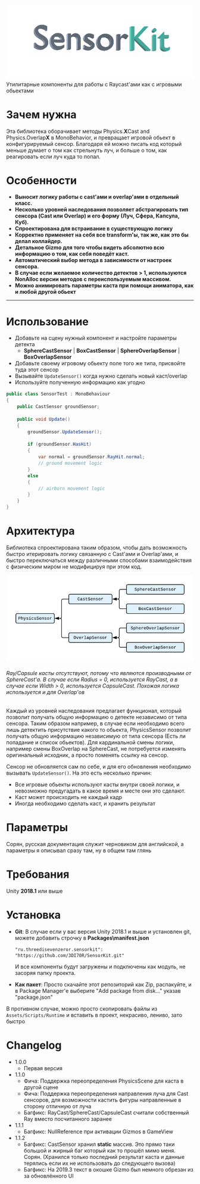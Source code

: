 ![Logo](Images/SensorKitLogo.gif)
Утилитарные компоненты для работы с Raycast'ами как с игровыми обьектами

# Зачем нужна
Эта библиотека оборачивает методы Physics.**X**Cast and Physics.Overlap**X** в MonoBehavior, и превращает игровой обьект в конфигурируемый сенсор.
Благодаря ей можно писать код который меньше думает о том как стрельнуть луч, и больше о том, как реагировать если луч куда то попал.

# Особенности
* **Выносит логику работы с cast'ами и overlap'ами в отдельный класс.**
* **Несколько уровней наследования позволяет абстрагировать тип сенсора (Cast или Overlap) и его форму (Луч, Сфера, Капсула, Куб).**
* **Спроектирована для встраивание в существующую логику**
* **Корректно применяет на себя все transform'ы, так же, как это бы делал коллайдер.**
* **Детальное Gizmo для того чтобы видеть абсолютно всю информацию о том, как себя поведёт каст.**
* **Автоматический выбор метода в зависимости от настроек сенсора.**
* **В случае если желаемое количество детектов > 1, используются NonAlloc версии методов с переиспользуемым массивом.**
* **Можно анимировать параметры каста при помощи аниматора, как и любой другой обьект**

---

# Использование
- Добавьте на сцену нужный компонент и настройте параметры детекта
   - **SphereCastSensor** | **BoxCastSensor** | **SphereOverlapSensor** | **BoxOverlapSensor**
- Добавьте своему игровому обьекту поле того же типа, присвойте туда этот сенсор
- Вызывайте `UpdateSensor()` когда нужно сделать новый каст/overlap
- Используйте полученную информацию как угодно

```CS
public class SensorTest : MonoBehaviour
{
    public CastSensor groundSensor;

    public void Update()
    {
        groundSensor.UpdateSensor();
        
        if (groundSensor.HasHit)
        {
            var normal = groundSensor.RayHit.normal;
            // ground movement logic
        }
        else
        {
            // airborn movement logic
        }
    }
}
```

# Архитектура
Библиотека спроектирована таким образом, чтобы дать возможность быстро итерировать логику связанную с Cast'ами и Overlap'ами, и быстро переключаться между различными способами взаимодействия с физическим миром не модифицируя при этом код.

![Class Diagram](Images/ClassDiagram.png)
###### Ray/Capsule касты отсутствуют, потому что являются производными от SphereCast'а. В случае если Radius = 0, используется RayCast, а в случае если Width > 0, используется CapsuleCast. Похожая логика используется и для Overlap'ов

Каждый из уровней наследования предлагает функционал, который позволит получать общую информацию о детекте независимо от типа сенсора. Таким образом например, в случае если необходимо всего лишь детектить присутствие какого то обьекта, PhysicsSensor позволит получать общую информацию независимую от типа сенсора (Есть ли попадание и список обьектов). Для кардинальной смены логики, например смены BoxOverlap на SphereCast, не потребуется изменять оригинальный исходник, а просто поменять ссылку на сенсор.

Сенсор не обновляется сам по себе, и для его обновления необходимо вызывать `UpdateSensor()`. На это есть несколько причин:
- Все игровые обьекты используют касты внутри своей логики, и невозможно предугадать в какое время и месте они это сделают.
- Каст может происходить не каждый кадр
- Иногда необходимо сделать каст, и хранить результат

# Параметры
Сорян, русская документация служит черновиком для английской, а параметры я описывал сразу там, ну в общем там глянь

# Требования
Unity **2018.1** или выше

# Установка

* **Git**: 
    В случае если у вас версия Unity 2018.1 и выше и установлен git, можете добавить строчку в **Packages\manifest.json**
    ```
    "ru.threedisevenzeror.sensorkit": "https://github.com/3DI70R/SensorKit.git"
    ```
    И все компоненты будут загружены и подключены как модуль, не засоряя папку проекта.

* **Как пакет**:
Просто скачайте этот репозиторий как Zip, распакуйте, и в Package Manager'е выберите "Add package from disk..." указав "package.json"

В противном случае, можно просто скопировать файлы из `Assets/Scripts/Runtime` и вставить в проект, некрасиво, лениво, зато быстро

# Changelog
* 1.0.0
    - Первая версия
* 1.1.0
    - Фича: Поддержка переопределения PhysicsScene для каста в другой сцене
    - Фича: Поддержка переопределения направления луча для Cast сенсоров, для возможности кастить фигуры направленные в сторону отличную от луча
    - Багфикс: RayCast/SphereCast/CapsuleCast считали собственный Ray вместо посчитанного заранее
* 1.1.1
    - Багфикс: NullReference при активации Gizmos в GameView
* 1.1.2
    - Багфикс: CastSensor хранил **static** массив. Это прямо таки большой и жирный баг который как то прошёл мимо меня. Сорян. (Хранился только последний результат каста и данные терялись если их не использовать до следующего вызова)
    - Багфикс: На 2019.3 текст в окошке Gizmo был немного обрезан из за обновлённого UI